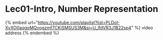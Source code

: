 # Lec01-Intro, Number Representation

{% embed url="https://youtube.com/playlist?list=PLDoI-XvXO0aqgoMQvogzmf7CKiSMSUS3M&si=U_lfdVR3J1B22sp4" %}
video address
{% endembed %}
